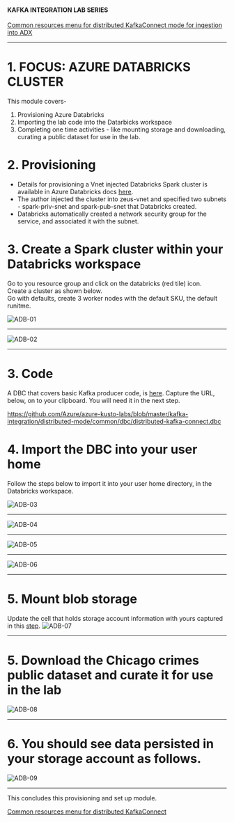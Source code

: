 
#### KAFKA INTEGRATION LAB SERIES
[Common resources menu for distributed KafkaConnect mode for ingestion into ADX](README.md)
<hr>

# 1. FOCUS: AZURE DATABRICKS CLUSTER
This module covers-
1.  Provisioning Azure Databricks
2.  Importing the lab code into the Datarbicks workspace
3.  Completing one time activities - like mounting storage and downloading, curating a public dataset for use in the lab.

# 2. Provisioning
- Details for provisioning a Vnet injected Databricks Spark cluster is available in Azure Databricks docs [here](https://docs.microsoft.com/en-us/azure/databricks/administration-guide/cloud-configurations/azure/vnet-inject).
- The author injected the cluster into zeus-vnet and specified two subnets - spark-priv-snet and spark-pub-snet that Databricks created.
- Databricks automatically created a network security group for the service, and associated it with the subnet.

# 3. Create a Spark cluster within your Databricks workspace
Go to you resource group and click on the databricks (red tile) icon.<br>
Create a cluster as shown below.<br>
Go with defaults, create 3 worker nodes with the default SKU, the default runitme.


![ADB-01](../images/databricks-01.png)
<br>
<hr>

![ADB-02](../images/databricks-02.png)
<br>
<hr>

# 3. Code

A DBC that covers basic Kafka producer code, is [here](dbc).  Capture the URL, below, on to your clipboard.  You will need it in the next step.<br>

https://github.com/Azure/azure-kusto-labs/blob/master/kafka-integration/distributed-mode/common/dbc/distributed-kafka-connect.dbc


# 4. Import the DBC into your user home

Follow the steps below to import it into your user home directory, in the Databricks workspace.

![ADB-03](../images/databricks-03.png)
<br>
<hr>

![ADB-04](../images/databricks-04.png)
<br>
<hr>

![ADB-05](../images/databricks-05.png)
<br>
<hr>

![ADB-06](../images/databricks-06.png)
<br>
<hr>

# 5. Mount blob storage
Update the cell that holds storage account information with yours captured in this [step](create-storage.md#3-capture-storage-account-name-and-key-for-subsequent-use-in-spark).
![ADB-07](../images/databricks-07.png)
<br>
<hr>

# 5. Download the Chicago crimes public dataset and curate it for use in the lab

![ADB-08](../images/databricks-08.png)
<br>
<hr>

# 6. You should see data persisted in your storage account as follows. 

![ADB-09](../images/databricks-09.png)
<br>
<hr>

This concludes this provisioning and set up module.

[Common resources menu for distributed KafkaConnect](README.md)



